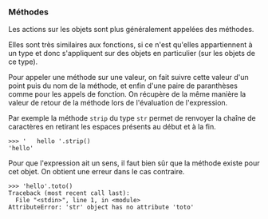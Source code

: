 ### Méthodes

Les actions sur les objets sont plus généralement appelées des méthodes.

Elles sont très similaires aux fonctions, si ce n'est qu'elles appartiennent à un type et donc s'appliquent sur des objets en particulier (sur les objets de ce type).

Pour appeler une méthode sur une valeur, on fait suivre cette valeur d'un point puis du nom de la méthode, et enfin d'une paire de paranthèses comme pour les appels de fonction.
On récupère de la même manière la valeur de retour de la méthode lors de l'évaluation de l'expression.

Par exemple la méthode `strip` du type `str` permet de renvoyer la chaîne de caractères en retirant les espaces présents au début et à la fin.

```pycon
>>> '   hello '.strip()
'hello'
```

Pour que l'expression ait un sens, il faut bien sûr que la méthode existe pour cet objet.
On obtient une erreur dans le cas contraire.

```pycon
>>> 'hello'.toto()
Traceback (most recent call last):
  File "<stdin>", line 1, in <module>
AttributeError: 'str' object has no attribute 'toto'
```
